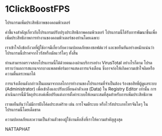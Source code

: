 # 1ClickBoostFPS
โปรแกรมเพิ่มประสิทธิภาพของคอมพิวเตอร์

คำชี้แจงสำคัญเกี่ยวกับโปรแกรมปรับปรุงประสิทธิภาพคอมพิวเตอร์
โปรแกรมนี้ได้รับการพัฒนาขึ้นเพื่อ เพิ่มประสิทธิภาพการทำงานของคอมพิวเตอร์ของท่านโดยเฉพาะ

เราเข้าใจถึงข้อกังวลที่ผู้ใช้อาจมีเกี่ยวกับความปลอดภัยของซอฟต์แวร์ และขอยืนยันอย่างหนักแน่นว่า โปรแกรมนี้ปราศจากไวรัสหรือมัลแวร์ใดๆ ทั้งสิ้น

ท่านสามารถตรวจสอบโปรแกรมนี้ได้ด้วยตนเองผ่านบริการอย่าง VirusTotal อย่างไรก็ตาม โปรดทราบว่าผลการสแกนจากบางแพลตฟอร์มอาจแสดงการแจ้งเตือน ซึ่งอาจก่อให้เกิดความเข้าใจผิดหรือความตื่นตระหนกได้

การแจ้งเตือนดังกล่าวเป็นผลมาจากกลไกการทำงานของโปรแกรมที่จำเป็นต้อง ร้องขอสิทธิ์ผู้ดูแลระบบ (Administrator) เพื่อเข้าถึงและปรับเปลี่ยนค่าตัวเลข (Data) ใน Registry Editor เท่านั้น การดำเนินการนี้มีวัตถุประสงค์เพื่อปรับแต่งการตั้งค่าระบบให้เหมาะสมที่สุดสำหรับการเพิ่มประสิทธิภาพ

เราขอยืนยันว่าไม่มีการฝังโค้ดประสงค์ร้าย เช่น การโจมตีระบบ หรือไวรัสประเภทโทรจันใดๆ ในโปรแกรมนี้โดยเด็ดขาด

ความปลอดภัยและความเป็นส่วนตัวของผู้ใช้งานคือสิ่งที่เราให้ความสำคัญสูงสุด

NATTAPHAT